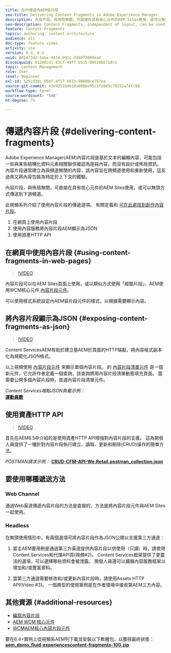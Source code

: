 ```yaml
---
title: 在中傳送內AEM容片段
seo-title: Delivering Content Fragments in Adobe Experience Manager
description: 內容片段，與佈局無關，可直接在具有核心元件的AEM Sites使用，或可以無頭方式傳送到下游頻道。
seo-description: Content Fragments, independent of layout, can be used directly in AEM Sites with Core Components or can be delivered in a headless manner to downstream channels.
feature: Content Fragments
topics: authoring, content-architecture
audience: all
doc-type: feature video
activity: use
version: 6.4, 6.5
uuid: 045473d2-5abe-4414-b91c-d369f3069ead
discoiquuid: 912e0c41-83cf-49f7-b515-09519b6718c1
topic: Content Management
role: User
level: Beginner
exl-id: 525cd30c-05bf-4f17-b61b-90609ce757ea
source-git-commit: b3e9251bdb18a008be95c1fa9e5c79252a74fc98
workflow-type: tm+mt
source-wordcount: '548'
ht-degree: 7%

---
```


# 傳遞內容片段 {#delivering-content-fragments}

Adobe Experience Manager(AEM)內容片段是基於文本的編輯內容，可能包括一些與某些結構化資料元素相關聯但被認為是純內容，而沒有設計或佈局資訊。 內容片段通常建立為與頻道無關的內容，該內容旨在跨頻道使用和重新使用，這反過來又將內容包裝為特定於上下文的體驗。

內容片段，與佈局無關，可直接在具有核心元件的AEM Sites使用，或可以無頭方式傳送到下游頻道。

此視頻系列介紹了使用內容片段的傳遞選項。 有關定義和 [可在此處找到創作內容片段](content-fragments-feature-video-use.md)。

1. 在網頁上使用內容片段
2. 使用內容服務將內容片段AEM顯示為JSON
3. 使用資產HTTP API

## 在網頁中使用內容片段 {#using-content-fragments-in-web-pages}

>[!VIDEO](https://video.tv.adobe.com/v/22449?quality=12&learn=on)

內容片段可以在AEM Sites頁面上使用，或以類似方式使用「經驗片段」，AEM使用WCM核心元件 [內容片段元件](https://experienceleague.adobe.com/docs/experience-manager-core-components/using/components/content-fragment-component.html)。

可以使用樣式系統設定內AEM容片段元件的樣式，以根據需要顯示內容。

## 將內容片段顯示為JSON {#exposing-content-fragments-as-json}

>[!VIDEO](https://video.tv.adobe.com/v/22448?quality=12&learn=on)

Content ServicesAEM有助於建立基AEM於頁面的HTTP端點，將內容格式副本化為規範化JSON格式。

以上視頻使用 [內容片段元件](https://experienceleague.adobe.com/docs/experience-manager-core-components/using/components/content-fragment-component.html) 來顯示單個內容片段。 的 [內容片段清單元件](https://experienceleague.adobe.com/docs/experience-manager-core-components/using/components/content-fragment-list.html) 是一個新元件，它允許作者定義一個查詢，該查詢將用內容片段清單動態填充頁面。 當需要公開多個內容片段時，首選內容片段清單元件。

*Content Services端點JSON負載示例：*\
**[運動員數](assets/athletes.json)**

## 使用資產HTTP API

>[!VIDEO](https://video.tv.adobe.com/v/26390?quality=12&learn=on)

首先在AEM6.5中介紹的是使用資產HTTP API增強對內容片段的支援。 這為開發人員提供了一種針對內容片段執行建立、讀取、更新和刪除(CRUD)操作的簡單方法。

*POSTMAN請求示例：*
**[CRUD-CFM-API-We.Retail.postman_collection.json](assets/CRUD-CFM-API-We.Retail.postman_collection.json)**

## 要使用哪種遞送方法

### Web Channel

通過Web渠道傳遞內容片段的方法是直接的，方法是將內容片段元件與AEM Sites一起使用。

### Headless

在無頭使用情形中，有兩個選項可將內容片段作為JSON公開以支援第三方通道：

1. 當主AEM要用例是通過第三方渠道提供內容片段以供使用（只讀）時，請使用Content Services和代理API頁(視頻#2)。 Content Services框架提供了更靈活的選項，可以選擇哪些資料會被洩露。 開發人員還可以擴展內容服務框架以增加和/或豐富資料。

2. 當第三方通道需要修改和/或更新內容片段時，請使用Assets HTTP API(Video #3)。 一個典型的使用案例是在作者環境中接收第AEM三方內容。

## 其他資源 {#additional-resources}

* [編寫內容片段](content-fragments-feature-video-use.md)
* [AEM WCM 核心元件](https://experienceleague.adobe.com/docs/experience-manager-core-components/using/introduction.html)
* [WCMAEM核心內容片段元件](https://experienceleague.adobe.com/docs/experience-manager-core-components/using/components/content-fragment-component.html)

要在6.4+實例上從視頻系AEM列下載並安裝以下軟體包，以獲得最終狀態：\
**[aem_demo_fluid-experiencescontent-fragments-100.zip](assets/aem_demo_fluid-experiencescontent-fragments-100.zip)**
